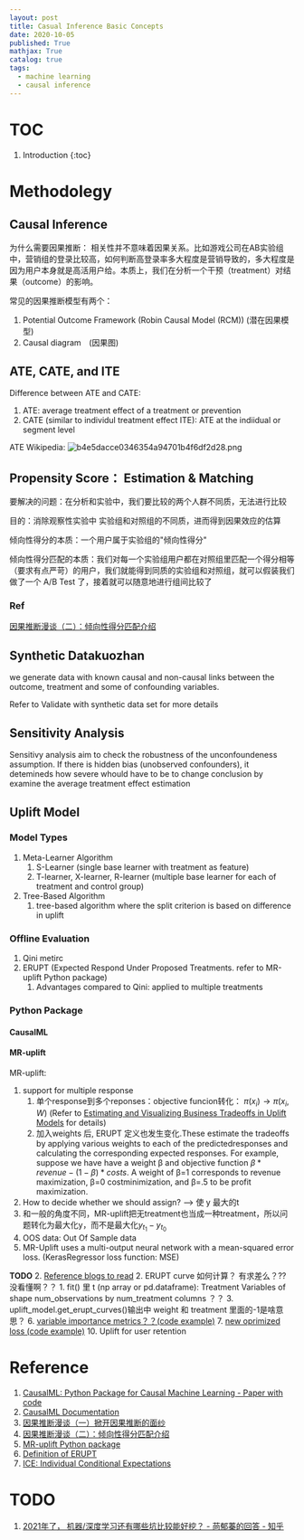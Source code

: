 ```yaml
---
layout: post
title: Casual Inference Basic Concepts
date: 2020-10-05
published: True
mathjax: True
catalog: true
tags:
  - machine learning
  - causal inference
---
```

# TOC
1. Introduction
{:toc}

# Methodolegy

## Causal Inference
为什么需要因果推断： 相关性并不意味着因果关系。比如游戏公司在AB实验组中，营销组的登录比较高，如何判断高登录率多大程度是营销导致的，多大程度是因为用户本身就是高活用户给。本质上，我们在分析一个干预（treatment）对结果（outcome）的影响。

常见的因果推断模型有两个：
1. Potential Outcome Framework (Robin Causal Model (RCM)) (潜在因果模型)
2. Causal diagram　(因果图)

## ATE, CATE, and ITE
Difference between ATE and CATE:
1. ATE: average treatment effect of a treatment or prevention
2. CATE (similar to individul treatment effect ITE): ATE at the indiidual or segment level 

ATE Wikipedia:
![b4e5dacce0346354a94701b4f6df2d28.png](evernotecid://665CD574-A4AA-4D10-8D15-0D4660C8F018/appyinxiangcom/12900596/ENResource/p3614)



## Propensity Score： Estimation & Matching

要解决的问题：在分析和实验中，我们要比较的两个人群不同质，无法进行比较

目的：消除观察性实验中 实验组和对照组的不同质，进而得到因果效应的估算

倾向性得分的本质：一个用户属于实验组的"倾向性得分"

倾向性得分匹配的本质：我们对每一个实验组用户都在对照组里匹配一个得分相等（要求有点严苛）的用户，我们就能得到同质的实验组和对照组，就可以假装我们做了一个 A/B Test 了，接着就可以随意地进行组间比较了

### Ref

[因果推断漫谈（二）：倾向性得分匹配介绍](https://dango.rocks/blog/2019/01/20/Causal-Inference-Introduction2-Propensity-Score-Matching/)

## Synthetic Datakuozhan

we generate data with known causal and non-causal links between the outcome, treatment and some of confounding variables.

Refer to Validate with synthetic data set for more details

## Sensitivity Analysis

Sensitivy analysis aim to check the robustness of the unconfoundeness assumption. If there is hidden bias (unobserved confounders), it detemineds how severe whould have to be to change conclusion by examine the average treatment effect estimation

## Uplift Model
### Model Types
1. Meta-Learner Algorithm
   1. S-Learner  (single base learner with treatment as feature)
   2. T-learner, X-learner, R-learner (multiple base learner for each of treatment and control group)
2. Tree-Based Algorithm
   1. tree-based algorithm where the split criterion is based on difference in uplift
### Offline Evaluation
1. Qini metirc
2. ERUPT (Expected Respond Under Proposed Treatments. refer to MR-uplift Python package)
    1. Advantages compared to Qini: applied to multiple treatments

### Python Package
#### CausalML
#### MR-uplift
MR-uplift:

1. support for multiple response
    1. 单个response到多个reponses：objective funcion转化： $\pi(x_i) \rightarrow \pi(x_i, W)$ (Refer to [Estimating and Visualizing Business Tradeoffs in Uplift Models](https://medium.com/building-ibotta/estimating-and-visualizing-business-tradeoffs-in-uplift-models-80ff845a5698) for details)
    2. 加入weights 后, ERUPT 定义也发生变化.These estimate the tradeoffs by applying various weights to each of the predictedresponses and calculating the corresponding expected responses. For example, suppose we have have a weight β and objective function $\beta*revenue-(1-\beta)*costs$. A weight of β=1 corresponds to revenue maximization, β=0 costminimization, and β=.5 to be profit maximization.
2. How to decide whether we should assign? ——> 使 y 最大的t
3. 和一般的角度不同，MR-uplift把无treatment也当成一种treatment，所以问题转化为最大化y，而不是最大化$y_{t_1} -y_{t_0}$
4. OOS data: Out Of Sample data
5. MR-Uplift uses a multi-output neural network with a mean-squared error loss. (KerasRegressor loss function: MSE)

**TODO**
2. [Reference blogs to read](https://github.com/Ibotta/mr_uplift)
2. ERUPT curve 如何计算？ 有求差么？?? 没看懂啊？？
    1. fit() 里 t (np array or pd.dataframe): Treatment Variables of shape num_observations by num_treatment columns ？？
    3. uplift_model.get_erupt_curves()输出中 weight 和 treatment 里面的-1是啥意思？
6. [variable importance metrics？？(code example)](https://github.com/Ibotta/mr_uplift/blob/master/examples/mr_uplift_variable_importance_example.ipynb)
7. [new oprimized loss (code example)](https://github.com/Ibotta/mr_uplift/blob/master/examples/mr_uplift_new_optimized_loss.ipynb)
10. Uplift for user retention


# Reference
1. [CausalML: Python Package for Causal Machine Learning - Paper with code](https://ml.paperswithcode.com/paper/causalml-python-package-for-causal-machine)
3. [CausalML Documentation]() 
2. [因果推断漫谈（一）掀开因果推断的面纱](https://dango.rocks/blog/2019/01/08/Causal-Inference-Introduction1/)
3. [因果推断漫谈（二）：倾向性得分匹配介绍](https://dango.rocks/blog/2019/01/20/Causal-Inference-Introduction2-Propensity-Score-Matching/)
4. [MR-uplift Python package](https://github.com/Ibotta/mr_uplift)
2. [Definition of ERUPT](https://medium.com/building-ibotta/erupt-expected-response-under-proposed-treatments-ff7dd45c84b4) 
3. [ICE: Individual Conditional Expectations](https://arxiv.org/pdf/1309.6392.pdf)


# TODO
1. [2021年了， 机器/深度学习还有哪些坑比较能好挖？ - 苘郁蓁的回答 - 知乎](https://www.zhihu.com/question/440538267/answer/1695274083)


